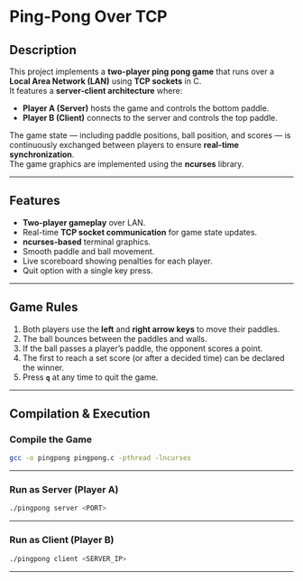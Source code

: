 # Ping-Pong Over TCP

## Description
This project implements a **two-player ping pong game** that runs over a **Local Area Network (LAN)** using **TCP sockets** in C.  
It features a **server-client architecture** where:
- **Player A (Server)** hosts the game and controls the bottom paddle.
- **Player B (Client)** connects to the server and controls the top paddle.

The game state — including paddle positions, ball position, and scores — is continuously exchanged between players to ensure **real-time synchronization**.  
The game graphics are implemented using the **ncurses** library.

---

## Features
- **Two-player gameplay** over LAN.
- Real-time **TCP socket communication** for game state updates.
- **ncurses-based** terminal graphics.
- Smooth paddle and ball movement.
- Live scoreboard showing penalties for each player.
- Quit option with a single key press.

---

## Game Rules
1. Both players use the **left** and **right arrow keys** to move their paddles.
2. The ball bounces between the paddles and walls.
3. If the ball passes a player’s paddle, the opponent scores a point.
4. The first to reach a set score (or after a decided time) can be declared the winner.
5. Press **`q`** at any time to quit the game.

---

## Compilation & Execution

### **Compile the Game**
```bash
gcc -o pingpong pingpong.c -pthread -lncurses
```

---

### **Run as Server (Player A)**
```bash
./pingpong server <PORT>
```

---

### **Run as Client (Player B)**
```bash
./pingpong client <SERVER_IP>
```

---
